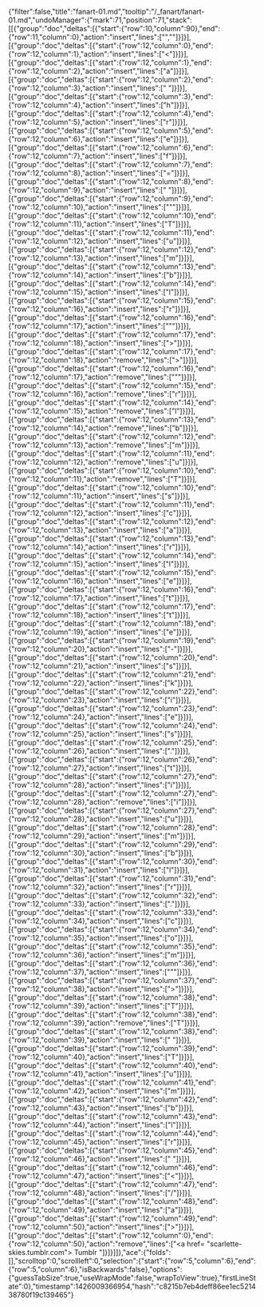 {"filter":false,"title":"fanart-01.md","tooltip":"/_fanart/fanart-01.md","undoManager":{"mark":71,"position":71,"stack":[[{"group":"doc","deltas":[{"start":{"row":10,"column":90},"end":{"row":11,"column":0},"action":"insert","lines":["",""]}]}],[{"group":"doc","deltas":[{"start":{"row":12,"column":0},"end":{"row":12,"column":1},"action":"insert","lines":["<"]}]}],[{"group":"doc","deltas":[{"start":{"row":12,"column":1},"end":{"row":12,"column":2},"action":"insert","lines":["a"]}]}],[{"group":"doc","deltas":[{"start":{"row":12,"column":2},"end":{"row":12,"column":3},"action":"insert","lines":[" "]}]}],[{"group":"doc","deltas":[{"start":{"row":12,"column":3},"end":{"row":12,"column":4},"action":"insert","lines":["h"]}]}],[{"group":"doc","deltas":[{"start":{"row":12,"column":4},"end":{"row":12,"column":5},"action":"insert","lines":["r"]}]}],[{"group":"doc","deltas":[{"start":{"row":12,"column":5},"end":{"row":12,"column":6},"action":"insert","lines":["e"]}]}],[{"group":"doc","deltas":[{"start":{"row":12,"column":6},"end":{"row":12,"column":7},"action":"insert","lines":["f"]}]}],[{"group":"doc","deltas":[{"start":{"row":12,"column":7},"end":{"row":12,"column":8},"action":"insert","lines":["="]}]}],[{"group":"doc","deltas":[{"start":{"row":12,"column":8},"end":{"row":12,"column":9},"action":"insert","lines":[" "]}]}],[{"group":"doc","deltas":[{"start":{"row":12,"column":9},"end":{"row":12,"column":10},"action":"insert","lines":["\""]}]}],[{"group":"doc","deltas":[{"start":{"row":12,"column":10},"end":{"row":12,"column":11},"action":"insert","lines":["T"]}]}],[{"group":"doc","deltas":[{"start":{"row":12,"column":11},"end":{"row":12,"column":12},"action":"insert","lines":["u"]}]}],[{"group":"doc","deltas":[{"start":{"row":12,"column":12},"end":{"row":12,"column":13},"action":"insert","lines":["m"]}]}],[{"group":"doc","deltas":[{"start":{"row":12,"column":13},"end":{"row":12,"column":14},"action":"insert","lines":["b"]}]}],[{"group":"doc","deltas":[{"start":{"row":12,"column":14},"end":{"row":12,"column":15},"action":"insert","lines":["l"]}]}],[{"group":"doc","deltas":[{"start":{"row":12,"column":15},"end":{"row":12,"column":16},"action":"insert","lines":["r"]}]}],[{"group":"doc","deltas":[{"start":{"row":12,"column":16},"end":{"row":12,"column":17},"action":"insert","lines":["\""]}]}],[{"group":"doc","deltas":[{"start":{"row":12,"column":17},"end":{"row":12,"column":18},"action":"insert","lines":[">"]}]}],[{"group":"doc","deltas":[{"start":{"row":12,"column":17},"end":{"row":12,"column":18},"action":"remove","lines":[">"]}]}],[{"group":"doc","deltas":[{"start":{"row":12,"column":16},"end":{"row":12,"column":17},"action":"remove","lines":["\""]}]}],[{"group":"doc","deltas":[{"start":{"row":12,"column":15},"end":{"row":12,"column":16},"action":"remove","lines":["r"]}]}],[{"group":"doc","deltas":[{"start":{"row":12,"column":14},"end":{"row":12,"column":15},"action":"remove","lines":["l"]}]}],[{"group":"doc","deltas":[{"start":{"row":12,"column":13},"end":{"row":12,"column":14},"action":"remove","lines":["b"]}]}],[{"group":"doc","deltas":[{"start":{"row":12,"column":12},"end":{"row":12,"column":13},"action":"remove","lines":["m"]}]}],[{"group":"doc","deltas":[{"start":{"row":12,"column":11},"end":{"row":12,"column":12},"action":"remove","lines":["u"]}]}],[{"group":"doc","deltas":[{"start":{"row":12,"column":10},"end":{"row":12,"column":11},"action":"remove","lines":["T"]}]}],[{"group":"doc","deltas":[{"start":{"row":12,"column":10},"end":{"row":12,"column":11},"action":"insert","lines":["s"]}]}],[{"group":"doc","deltas":[{"start":{"row":12,"column":11},"end":{"row":12,"column":12},"action":"insert","lines":["c"]}]}],[{"group":"doc","deltas":[{"start":{"row":12,"column":12},"end":{"row":12,"column":13},"action":"insert","lines":["a"]}]}],[{"group":"doc","deltas":[{"start":{"row":12,"column":13},"end":{"row":12,"column":14},"action":"insert","lines":["r"]}]}],[{"group":"doc","deltas":[{"start":{"row":12,"column":14},"end":{"row":12,"column":15},"action":"insert","lines":["l"]}]}],[{"group":"doc","deltas":[{"start":{"row":12,"column":15},"end":{"row":12,"column":16},"action":"insert","lines":["e"]}]}],[{"group":"doc","deltas":[{"start":{"row":12,"column":16},"end":{"row":12,"column":17},"action":"insert","lines":["t"]}]}],[{"group":"doc","deltas":[{"start":{"row":12,"column":17},"end":{"row":12,"column":18},"action":"insert","lines":["t"]}]}],[{"group":"doc","deltas":[{"start":{"row":12,"column":18},"end":{"row":12,"column":19},"action":"insert","lines":["e"]}]}],[{"group":"doc","deltas":[{"start":{"row":12,"column":19},"end":{"row":12,"column":20},"action":"insert","lines":["-"]}]}],[{"group":"doc","deltas":[{"start":{"row":12,"column":20},"end":{"row":12,"column":21},"action":"insert","lines":["s"]}]}],[{"group":"doc","deltas":[{"start":{"row":12,"column":21},"end":{"row":12,"column":22},"action":"insert","lines":["k"]}]}],[{"group":"doc","deltas":[{"start":{"row":12,"column":22},"end":{"row":12,"column":23},"action":"insert","lines":["i"]}]}],[{"group":"doc","deltas":[{"start":{"row":12,"column":23},"end":{"row":12,"column":24},"action":"insert","lines":["e"]}]}],[{"group":"doc","deltas":[{"start":{"row":12,"column":24},"end":{"row":12,"column":25},"action":"insert","lines":["s"]}]}],[{"group":"doc","deltas":[{"start":{"row":12,"column":25},"end":{"row":12,"column":26},"action":"insert","lines":["."]}]}],[{"group":"doc","deltas":[{"start":{"row":12,"column":26},"end":{"row":12,"column":27},"action":"insert","lines":["t"]}]}],[{"group":"doc","deltas":[{"start":{"row":12,"column":27},"end":{"row":12,"column":28},"action":"insert","lines":["i"]}]}],[{"group":"doc","deltas":[{"start":{"row":12,"column":27},"end":{"row":12,"column":28},"action":"remove","lines":["i"]}]}],[{"group":"doc","deltas":[{"start":{"row":12,"column":27},"end":{"row":12,"column":28},"action":"insert","lines":["u"]}]}],[{"group":"doc","deltas":[{"start":{"row":12,"column":28},"end":{"row":12,"column":29},"action":"insert","lines":["m"]}]}],[{"group":"doc","deltas":[{"start":{"row":12,"column":29},"end":{"row":12,"column":30},"action":"insert","lines":["b"]}]}],[{"group":"doc","deltas":[{"start":{"row":12,"column":30},"end":{"row":12,"column":31},"action":"insert","lines":["l"]}]}],[{"group":"doc","deltas":[{"start":{"row":12,"column":31},"end":{"row":12,"column":32},"action":"insert","lines":["r"]}]}],[{"group":"doc","deltas":[{"start":{"row":12,"column":32},"end":{"row":12,"column":33},"action":"insert","lines":["."]}]}],[{"group":"doc","deltas":[{"start":{"row":12,"column":33},"end":{"row":12,"column":34},"action":"insert","lines":["c"]}]}],[{"group":"doc","deltas":[{"start":{"row":12,"column":34},"end":{"row":12,"column":35},"action":"insert","lines":["o"]}]}],[{"group":"doc","deltas":[{"start":{"row":12,"column":35},"end":{"row":12,"column":36},"action":"insert","lines":["m"]}]}],[{"group":"doc","deltas":[{"start":{"row":12,"column":36},"end":{"row":12,"column":37},"action":"insert","lines":["\""]}]}],[{"group":"doc","deltas":[{"start":{"row":12,"column":37},"end":{"row":12,"column":38},"action":"insert","lines":[">"]}]}],[{"group":"doc","deltas":[{"start":{"row":12,"column":38},"end":{"row":12,"column":39},"action":"insert","lines":["T"]}]}],[{"group":"doc","deltas":[{"start":{"row":12,"column":38},"end":{"row":12,"column":39},"action":"remove","lines":["T"]}]}],[{"group":"doc","deltas":[{"start":{"row":12,"column":38},"end":{"row":12,"column":39},"action":"insert","lines":[" "]}]}],[{"group":"doc","deltas":[{"start":{"row":12,"column":39},"end":{"row":12,"column":40},"action":"insert","lines":["T"]}]}],[{"group":"doc","deltas":[{"start":{"row":12,"column":40},"end":{"row":12,"column":41},"action":"insert","lines":["u"]}]}],[{"group":"doc","deltas":[{"start":{"row":12,"column":41},"end":{"row":12,"column":42},"action":"insert","lines":["m"]}]}],[{"group":"doc","deltas":[{"start":{"row":12,"column":42},"end":{"row":12,"column":43},"action":"insert","lines":["b"]}]}],[{"group":"doc","deltas":[{"start":{"row":12,"column":43},"end":{"row":12,"column":44},"action":"insert","lines":["l"]}]}],[{"group":"doc","deltas":[{"start":{"row":12,"column":44},"end":{"row":12,"column":45},"action":"insert","lines":["r"]}]}],[{"group":"doc","deltas":[{"start":{"row":12,"column":45},"end":{"row":12,"column":46},"action":"insert","lines":[" "]}]}],[{"group":"doc","deltas":[{"start":{"row":12,"column":46},"end":{"row":12,"column":47},"action":"insert","lines":["<"]}]}],[{"group":"doc","deltas":[{"start":{"row":12,"column":47},"end":{"row":12,"column":48},"action":"insert","lines":["/"]}]}],[{"group":"doc","deltas":[{"start":{"row":12,"column":48},"end":{"row":12,"column":49},"action":"insert","lines":["a"]}]}],[{"group":"doc","deltas":[{"start":{"row":12,"column":49},"end":{"row":12,"column":50},"action":"insert","lines":[">"]}]}],[{"group":"doc","deltas":[{"start":{"row":12,"column":0},"end":{"row":12,"column":50},"action":"remove","lines":["<a href= \"scarlette-skies.tumblr.com\"> Tumblr </a>"]}]}]]},"ace":{"folds":[],"scrolltop":0,"scrollleft":0,"selection":{"start":{"row":5,"column":6},"end":{"row":5,"column":6},"isBackwards":false},"options":{"guessTabSize":true,"useWrapMode":false,"wrapToView":true},"firstLineState":0},"timestamp":1426009366954,"hash":"c8215b7eb4deff86ee1ec521438780f19c139465"}
